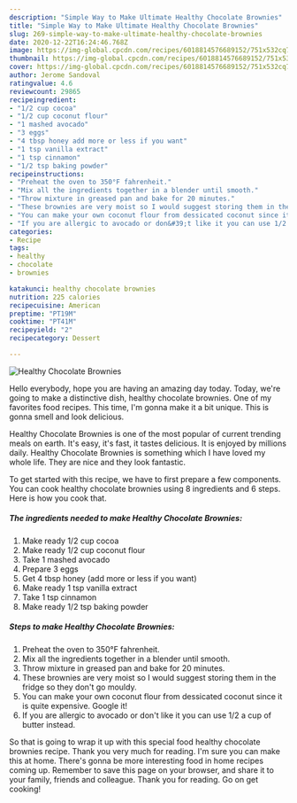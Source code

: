 ```yaml
---
description: "Simple Way to Make Ultimate Healthy Chocolate Brownies"
title: "Simple Way to Make Ultimate Healthy Chocolate Brownies"
slug: 269-simple-way-to-make-ultimate-healthy-chocolate-brownies
date: 2020-12-22T16:24:46.768Z
image: https://img-global.cpcdn.com/recipes/6018814576689152/751x532cq70/healthy-chocolate-brownies-recipe-main-photo.jpg
thumbnail: https://img-global.cpcdn.com/recipes/6018814576689152/751x532cq70/healthy-chocolate-brownies-recipe-main-photo.jpg
cover: https://img-global.cpcdn.com/recipes/6018814576689152/751x532cq70/healthy-chocolate-brownies-recipe-main-photo.jpg
author: Jerome Sandoval
ratingvalue: 4.6
reviewcount: 29865
recipeingredient:
- "1/2 cup cocoa"
- "1/2 cup coconut flour"
- "1 mashed avocado"
- "3 eggs"
- "4 tbsp honey add more or less if you want"
- "1 tsp vanilla extract"
- "1 tsp cinnamon"
- "1/2 tsp baking powder"
recipeinstructions:
- "Preheat the oven to 350°F fahrenheit."
- "Mix all the ingredients together in a blender until smooth."
- "Throw mixture in greased pan and bake for 20 minutes."
- "These brownies are very moist so I would suggest storing them in the fridge so they don&#39;t go mouldy."
- "You can make your own coconut flour from dessicated coconut since it is quite expensive. Google it!"
- "If you are allergic to avocado or don&#39;t like it you can use 1/2 a cup of butter instead."
categories:
- Recipe
tags:
- healthy
- chocolate
- brownies

katakunci: healthy chocolate brownies 
nutrition: 225 calories
recipecuisine: American
preptime: "PT19M"
cooktime: "PT41M"
recipeyield: "2"
recipecategory: Dessert

---
```



![Healthy Chocolate Brownies](https://img-global.cpcdn.com/recipes/6018814576689152/751x532cq70/healthy-chocolate-brownies-recipe-main-photo.jpg)

Hello everybody, hope you are having an amazing day today. Today, we're going to make a distinctive dish, healthy chocolate brownies. One of my favorites food recipes. This time, I'm gonna make it a bit unique. This is gonna smell and look delicious.



Healthy Chocolate Brownies is one of the most popular of current trending meals on earth. It's easy, it's fast, it tastes delicious. It is enjoyed by millions daily. Healthy Chocolate Brownies is something which I have loved my whole life. They are nice and they look fantastic.


To get started with this recipe, we have to first prepare a few components. You can cook healthy chocolate brownies using 8 ingredients and 6 steps. Here is how you cook that.

<!--inarticleads1-->

##### The ingredients needed to make Healthy Chocolate Brownies:

1. Make ready 1/2 cup cocoa
1. Make ready 1/2 cup coconut flour
1. Take 1 mashed avocado
1. Prepare 3 eggs
1. Get 4 tbsp honey (add more or less if you want)
1. Make ready 1 tsp vanilla extract
1. Take 1 tsp cinnamon
1. Make ready 1/2 tsp baking powder




<!--inarticleads2-->

##### Steps to make Healthy Chocolate Brownies:

1. Preheat the oven to 350°F fahrenheit.
1. Mix all the ingredients together in a blender until smooth.
1. Throw mixture in greased pan and bake for 20 minutes.
1. These brownies are very moist so I would suggest storing them in the fridge so they don&#39;t go mouldy.
1. You can make your own coconut flour from dessicated coconut since it is quite expensive. Google it!
1. If you are allergic to avocado or don&#39;t like it you can use 1/2 a cup of butter instead.




So that is going to wrap it up with this special food healthy chocolate brownies recipe. Thank you very much for reading. I'm sure you can make this at home. There's gonna be more interesting food in home recipes coming up. Remember to save this page on your browser, and share it to your family, friends and colleague. Thank you for reading. Go on get cooking!
